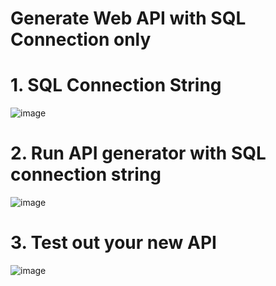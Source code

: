 # Generate Web API with SQL Connection only

# 1. SQL Connection String
![image](https://github.com/karlpothast/GenerateWebAPIwSQLConn/assets/13120778/3e7795d1-8b04-430b-9772-185876d7ea98)

# 2. Run API generator with SQL connection string
![image](https://github.com/karlpothast/GenerateWebAPIwSQLConn/assets/13120778/80cf059e-269a-4eca-9678-99d82f68cf5b)

# 3. Test out your new API
![image](https://github.com/karlpothast/GenerateWebAPIwSQLConn/assets/13120778/29ab26d0-0fc4-4f12-8666-39682d05ce0e)

